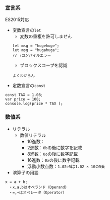 ### 宣言系

ES2015対応
* 変数宣言の`let`
    * 変数の重複を許可しません
    ```
    let msg = "hogehoge";
    let msg = "hugahuga";
    // ↑コンパイルエラー
    ```
    * ブロックスコープを認識
    ```
    よくわからん
    ```
* 定数宣言の`const`
```
const TAX = 1.08;
var price = 100;
console.log(price * TAX );
```


### 数値系

* リテラル
    * 数値リテラル
        * 10進数：
        * 2進数：`0b`の後に数字を記載
        * 8進数：`0o`の後に数字記載
        * 16進数：`0x`の後に数字記載
        * 浮動小数点数：`1.02e5`は`1.02 × 10の5乗`
* 演算子の用語
```
x = a + b;
　・x,a,bはオペランド（Operand）
　・=,+はオペレータ（Operator）
```

